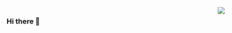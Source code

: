 <img align="right" src="https://github-readme-stats.vercel.app/api?username=cobolbaby&show_icons=true&icon_color=805AD5&text_color=718096&bg_color=ffffff&hide_title=true" />

### Hi there 👋

<!--
**cobolbaby/cobolbaby** is a ✨ _special_ ✨ repository because its `README.md` (this file) appears on your GitHub profile.

Here are some ideas to get you started:

- 🔭 I’m currently working on ...
- 🌱 I’m currently learning ...
- 👯 I’m looking to collaborate on ...
- 🤔 I’m looking for help with ...
- 💬 Ask me about ...
- 📫 How to reach me: ...
- 😄 Pronouns: ...
- ⚡ Fun fact: ...
-->
